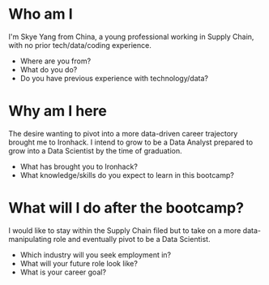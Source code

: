 # Who am I
I'm Skye Yang from China, a young professional working in Supply Chain, with no prior tech/data/coding experience.
* Where are you from?
* What do you do?
* Do you have previous experience with technology/data?

# Why am I here
The desire wanting to pivot into a more data-driven career trajectory brought me to Ironhack. I intend to grow to be a Data Analyst prepared to grow into a Data Scientist by the time of graduation.
* What has brought you to Ironhack?
* What knowledge/skills do you expect to learn in this bootcamp?

# What will I do after the bootcamp?
I would like to stay within the Supply Chain filed but to take on a more data-manipulating role and eventually pivot to be a Data Scientist.
* Which industry will you seek employment in?
* What will your future role look like?
* What is your career goal?